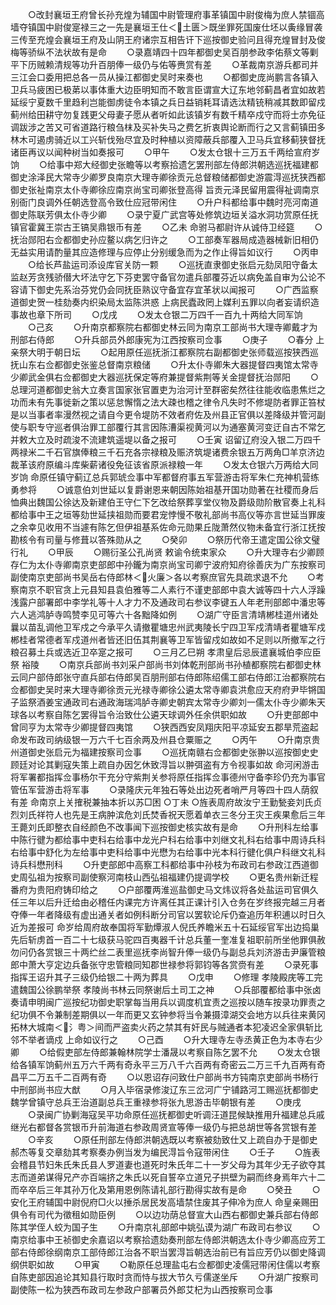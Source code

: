 <!-- { "loadSidebar": true } -->
　　○改封襄垣王府曾长孙充煌为辅国中尉管理府事革镇国中尉俊梅为庶人禁锢高墙夺镇国中尉俊寔禄三之一先是襄垣王仕＜土匮＞既坐罪死国废仕坯以夤缘冒袭三传至充煌会襄垣王府及山阴王府诸宗互相告讦下巡按御史验问且得充煌冒封及俊梅等骄纵不法状故有是命
　　○录嘉靖四十四年都御史吴百朋参政李佑蔡文等剿平下历贼赖清规等功升百朋俸一级仍与佑等赉赏有差
　　○革裁南京游兵都司并三江会口委用把总各一员从操江都御史吴时来奏也
　　○都御史庞尚鹏言各镇入卫兵马疲困已极苐以事体重大边臣明知而不敢言臣谓宣大辽东地邻蓟昌者宜如故若延绥宁夏数千里趋利岂能御虏徒令本镇之兵日益销耗耳请选汰精铳稍减其数即留戍蓟州给田耕守勿复践更父母妻子愿从者听如此该镇岁有数千精卒戍守而将士亦免征调跋涉之苦又可省道路行粮刍枺及买补失马之费乞折衷舆论断而行之又言蓟镇田多林木可遏虏骑近以工兴斩伐殆尽宜及时种植以资障蔽兵部覆入卫马兵宜移蓟狭督抚诸臣再议以闻种树当如奏报可
　　○甲午
　　○发太仓银十三万五千两给宣府岁饷
　　○给事中郑大经御史张瞻等以考察拾遗乞罢刑部左侍郎洪朝选巡抚福建都御史涂泽民大常寺少卿罗良南京大理寺卿徐贡元总督粮储都御史游震淂巡抚狭西都御史张祉南京太仆寺卿徐应南京尚宝司卿张登高得  旨贡元泽民留用震得祉调南京别衙门良调外任朝选登高令致仕应冠带闲住
　　○升户科都给事中魏时亮河南道御史陈联芳俱太仆寺少卿
　　○录宁夏广武宫等处修筑边垣关溢水洞功赏原任抚镇官霍冀王崇古王镐吴鼎银币有差
　　○乙未  命驸马都尉许从诚侍卫经筵
　　○抚治郧阳右佥都御史孙应鳌以病乞归许之
　　○工部奏军器局成造器械新旧相仍无益实用请酌量其应造修理与应停止分别缓急而为之作止得旨如议行
　　○丙申
　　○给长芦盐运司添设库官关防一颗
　　○巡抚直隶御史张启元劾凤阳守备太监赵芳贪残骄僣大坏法守乞下芬吏罢守备官勿遣兵部覆芬近以病免盖自审为公论不容请下御史先系治芬党仍会同抚臣熟议守备宜存宜革状以闻报可
　　○广西监察道御史贺一桂劾奏内织染局太监陈洪惑  上病民蠹政罔上媒利五罪以向者妄请织造事故也章下所司
　　○戊戌
　　○发太仓银二万四千一百九十两给大同军饷
　　○己亥
　　○升南京都察院右都御史林云同为南京工部尚书大理寺卿戴才为刑部右侍郎
　　○升兵部员外郎康宪为江西按察司佥事
　　○庚子
　　○春分  上亲祭大明于朝日坛
　　○起用原任巡抚浙江都察院右副都御史张师载巡按狭西巡抚山东右佥都御史张鉴总督南京粮储
　　○升太仆寺卿朱大器提督四夷馆太常寺少卿武金俱右佥都御史大器巡抚保定等府兼提督紫荆等关金提督抚治郧阳
　　○总理河道都御史翁大立奏言国家张官置吏为治河计至群密矣然往往能收临患焦烂之功而未有先事徙新之策以惩怠懈惰之法大疎也稽之律令凡失时不修堤防者罪正笞杖是以当事者率漫然视之请自今更令堤防不效者府佐及州县正官俱以差降级并管河副使与职专守巡者俱治罪工部覆行其言因陈漕渠视黄河以为通塞黄河变迂自古不常乞并敕大立及时疏浚不流建筑遥堤以备之报可
　　○壬寅  诏留辽府没入银二万四千两禄米二千石官旗俸粮三千石充各宗禄粮及赈济筑堤诸费余银五万两角□羊京济边裁革该府原编斗库柴薪诸役免征该省原派禄粮一年
　　○发太仓银六万两给大同岁饷  命原任镇守蓟辽总兵郭琥佥事中军都督府事五军营游击将军朱仁充神机营练勇参将
　　○诚意伯刘世延以复爵谢恩来朝因陈始祖基开国功勋著在社稷而身后恤典出魏国公徐达及新建伯王守仁下乞改给祭葬享堂仪物及爵级勋阶散官奏上礼科都给事中王之垣等劾世延挟祖勋而要君宠悖慢不敬礼部尚书高仪等亦言世延当罪废之余幸见收用不当遽有陈乞但伊祖基系佐命元勋果丘陇萧然仪物未备宜行浙江抚按勘核令有司量与修葺以答殊勋从之
　　○癸卯
　　○祭历代帝王遣定国公徐文璧行礼
　　○甲辰
　　○赐衍圣公孔尚贤  敕谕令统束家众
　　○升大理寺右少卿顾存仁为太仆寺卿南京吏部郎中孙鑨为南京尚宝司卿宁波府知府徐善庆为广东按察司副使南京吏部尚书吴岳右侍郎林＜火廉＞各以考察庶官先具疏求退不允
　　○考察南京不职官贪上元县知县袁伯雅等二人素行不谨吏部郎中袁大诚等四十六人浮躁浅露户部署郎中李学礼等十人才力不及通政司右参议李键五人年老刑部郎中潘忠等六人逃鸿胪寺鸣赞李见可等六十各黜降如例
　　○湖广守臣言清靖郴桂道州诸处曩以苗乱调他卫军戍之今承平久请撤瞿塘忠州武夷陵长宁四卫军戍清靖者瞿塘军戍郴桂者常德者军戍道州者皆还旧伍其荆襄等卫军皆留戍如故如不足则以所撤军之行粮召募土兵或选近卫卒寔之报可
　　○三月乙巳朔  孝肃皇后忌辰遣襄城伯李应臣祭  裕陵
　　○南京兵部尚书刘采户部尚书刘体乾刑部尚书孙植都察院右都御史林云同户部侍郎张守直兵部右侍郎吴百朋刑部右侍郎陈绍儒工部右侍郎江治都察院右佥都御史吴时来大理寺卿徐贡元光禄寺卿徐公遴太常寺卿袁洪愈应天府府尹毕锵国子监祭酒姜宝通政司右通政海瑞鸿胪寺卿史朝宾太常寺少卿刘一儒太仆寺少卿朱天球各以考察自陈乞罢得旨令治致仕公遴天球调外任余供职如故
　　○升吏部郎中曾同亨为太常寺少卿提督四夷馆
　　○狭西西安凤翔庆阳平凉延安五郡旱荒盗起命发布政司纳级银一万六千七百余两及州县仓粟赈之
　　○丙午
　　○升南京贵州道御史张启元为福建按察司佥事
　　○巡抚南赣右佥都御史张翀以巡按御史史顾廷对论其剿寇失策上疏自办因乞休致淂旨以翀弭盗有方令视事如故  命河闲游击将军署都指挥佥事杨尔干充分守紫荆关参将原任指挥佥事德州守备李珍仍充为事官管伍军营游击将军事
　　○录隆庆元年独石等处出边死者哨严月等四十四人荫叙有差  命南京上关搉税兼抽本折以苏□困
○丁未
○旌表周府故汝宁王勤甃妾刘氏贞烈刘氏祥符人也先是王病肿滨危刘氏焚香祝天愿着单衣三冬分王灾王疾果愈后三年王薨刘氏即整衣自经颜色不改事闻下巡按御史核实故有是命
　　○升刑科左给事中陈行徤为都给事中吏科右给事中龙光户科右给事中刘继文礼科右给事中周诗兵科右给事中舒化为左给事中吏科给事中光懋为右给事中光本科行徤化俱户科继文礼科诗兵科懋刑科
　　○升吏部郎中高察工科都给事中孙枝为布政司右参政江西道御史周弘祖为按察司副使察河南枝山西弘祖福建仍提调学校
　　○更名贵州新迁程番府为贵阳府铸印给之
　　○户部覆两淮巡盐御史马文炜议将各处盐运司官俱久任三年以后升迁给由必稽任内课完方许离任其正课计引入仓务在岁终报完越三月者夺俸一年者降级有虚出通关者如例科断分司官以罢软论斥仍查追历年积逋以时日久近为差报可  命岁给周府故奉国将军勤燂淑人倪氏养瞻米五十石延绥官军出边捣巢先后斩虏首一百二十七级获马驼四百夷器千计总兵董一奎准复祖职前所坐他罪俱赦勿问仍各赏银三十两纻丝二表里巡抚李尚智升俸一级仍与副总兵刘济游击尹廉管粮郎中萧大亨定边兵备张守忠管粮同知郡世禄参将郭钧等各赏赍有差
　　○录死事指挥王诏升其子三级仍给银二十两为葬具
　　○戊申
　　○修理  孝陵殿庑等工完遣魏国公徐鹏举祭  孝陵尚书林云同祭谢后土司工之神
　　○兵部覆都给事中张卤奏请申明闽广巡按纪功御史职掌每当用兵以调度机宜责之巡按以随车按录功罪责之纪功俱不令兼制差期俱以一年而更又玄钟参将当令兼摄漳湖交会地方以兵往来黄冈拓林大城南＜氵粤＞间而严盗卖火药之禁其有奸民与贼通者本犯凌迟全家俱斩比邻不举者谪戍  上命如议行之
　　○己酉
　　○升大理寺左寺丞黄正色为本寺右少卿
　　○给假吏部左侍郎兼翰林院学士潘晟以考察自陈乞罢不允
　　○发太仓银给各镇军饷蓟州五万六千两有奇永平三万八千六百两有奇密云二万三千九百两有奇昌平二万五千二百两有奇
　　○以恩诏存问致仕户部尚书方钝南京吏部尚书杨行中刑部尚书应大猷
　　○月入毕宿录修浚辽东三岔河广宁铺路河工赐巡抚都御史魏学曾镇守总兵王治道副总兵王重禄参将张九思游击毕朝银有差
　　○庚戌
　　○录闽广协剿海寇吴平功命原任巡抚都御史听调汪道昆候缺推用升福建总兵戚继光右都督各赏银币升前海道右参政周贤宣等俸一级仍与把总胡世等各赏银有差
　　○辛亥
　　○原任刑部左侍郎洪朝选既以考察被劾致仕又上疏自办于是御史郝杰等复交章劾其考察奏办例当发为编民淂旨令寇带闲住
　　○壬子
　　○旌表会稽县节妇朱氏朱氏县人罗道妻也道死时朱氏年二十一岁父母为其年少无子欲夺其志而道弟谋得兄产亦百端挤之朱氏以死自誓卒立道兄子拱壁为嗣而终身焉年六十二而卒卒后三年其孙万化及第用恩例陈请礼部行勘得实故有是命
　　○癸丑
　　○安化王府辅国中尉倪府□火以捶杀居民发高墙禁住废其子伸冷为庶人  命皇亲赐田俱令有司代为徵租如勋臣例
　　○以边功荫总督宣大山西右都御史兼兵部右侍郎陈其学侄人蛟为国子生
　　○升南京礼部郎中姚弘谟为湖广布政司右参议
　　○南京给事中王祯御史余嘉诏以考察拾遗劾奏刑部左侍郎洪朝选太仆寺少卿高应芳工部右侍郎徐纲南京工部侍郎江治各不职当罢淂旨朝选治前已有旨应芳仍以御史降调纲供职如故
　　○甲寅
　　○勒原任总理盐屯右佥都御史凌儒冠带闲住儒以考察自陈吏部因追论其知县行取时贪而恃与拔大节久亏儒遂坐斥
　　○升湖广按察司副使陈一松为狭西布政司左参政户部署员外郎艾杞为山西按察司佥事
